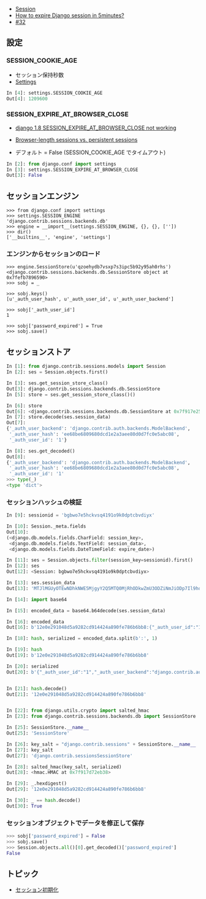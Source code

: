 
- [Session](https://docs.djangoproject.com/en/1.9/topics/http/sessions/)
- [How to expire Django session in 5minutes?](http://stackoverflow.com/questions/14830669/how-to-expire-django-session-in-5minutes)
- [#32](https://github.com/hdknr/annotated-django/issues/32)

## 設定

### SESSION_COOKIE_AGE

- セッション保持秒数
- [Settings](https://docs.djangoproject.com/en/1.9/ref/settings/#std:setting-SESSION_COOKIE_AGE)

~~~py
In [4]: settings.SESSION_COOKIE_AGE
Out[4]: 1209600
~~~

### SESSION_EXPIRE_AT_BROWSER_CLOSE

- [django 1.8 SESSION_EXPIRE_AT_BROWSER_CLOSE not working](http://stackoverflow.com/questions/30093624/django-1-8-session-expire-at-browser-close-not-working)
- [Browser-length sessions vs. persistent sessions](https://docs.djangoproject.com/en/1.9/topics/http/sessions/#browser-length-sessions-vs-persistent-sessions)


- デフォルト = False (SESSION_COOKIE_AGE でタイムアウト)

~~~py
In [2]: from django.conf import settings
In [3]: settings.SESSION_EXPIRE_AT_BROWSER_CLOSE
Out[3]: False
~~~


## セッションエンジン

~~~
>>> from django.conf import settings
>>> settings.SESSION_ENGINE
'django.contrib.sessions.backends.db'
>>> engine = __import__(settings.SESSION_ENGINE, {}, {}, [''])
>>> dir()
['__builtins__', 'engine', 'settings']
~~~

### エンジンからセッションのロード

```
>>> engine.SessionStore(u'qzoehydb7vsxp7s3ipc5b92y95ah0rhs')
<django.contrib.sessions.backends.db.SessionStore object at 0x7fefb7896590>
>>> sobj = _
```

```
>>> sobj.keys()
[u'_auth_user_hash', u'_auth_user_id', u'_auth_user_backend']

>>> sobj['_auth_user_id']
1
```

```
>>> sobj['password_expired'] = True
>>> sobj.save()
```

## セッションストア

~~~py
In [1]: from django.contrib.sessions.models import Session
In [2]: ses = Session.objects.first()

In [3]: ses.get_session_store_class()
Out[3]: django.contrib.sessions.backends.db.SessionStore
In [5]: store = ses.get_session_store_class()()

In [6]: store
Out[6]: <django.contrib.sessions.backends.db.SessionStore at 0x7f917e250080>
In [7]: store.decode(ses.session_data)
Out[7]:
{'_auth_user_backend': 'django.contrib.auth.backends.ModelBackend',
 '_auth_user_hash': 'ee68be6809680dcd1e2a3aee80d0d7fc0e5abc08',
 '_auth_user_id': '1'}

In [8]: ses.get_decoded()
Out[8]:
{'_auth_user_backend': 'django.contrib.auth.backends.ModelBackend',
 '_auth_user_hash': 'ee68be6809680dcd1e2a3aee80d0d7fc0e5abc08',
 '_auth_user_id': '1'
>>> type(_)
<type 'dict'>
~~~

### セッションハッシュの検証


~~~py
In [9]: sessionid = 'bgbwo7e5hckvsq4191o9k0dptcbvdiyx'

In [10]: Session._meta.fields
Out[10]:
(<django.db.models.fields.CharField: session_key>,
 <django.db.models.fields.TextField: session_data>,
 <django.db.models.fields.DateTimeField: expire_date>)

In [11]: ses = Session.objects.filter(session_key=sessionid).first()
In [12]: ses
Out[12]: <Session: bgbwo7e5hckvsq4191o9k0dptcbvdiyx>

In [13]: ses.session_data
Out[13]: 'MTJlMGUyOTEwNDhkNWE5MjgyY2Q5MTQ0MjRhODkwZmU3ODZiNmJiODp7Il9hdXRoX3VzZXJfaWQiOiIxIiwiX2F1dGhfdXNlcl9iYWNrZW5kIjoiZGphbmdvLmNvbnRyaWIuYXV0aC5iYWNrZW5kcy5Nb2RlbEJhY2tlbmQiLCJfYXV0aF91c2VyX2hhc2giOiJlZTY4YmU2ODA5NjgwZGNkMWUyYTNhZWU4MGQwZDdmYzBlNWFiYzA4In0='

In [14]: import base64

In [15]: encoded_data = base64.b64decode(ses.session_data)

In [16]: encoded_data
Out[16]: b'12e0e291048d5a9282cd914424a890fe786b6bb8:{"_auth_user_id":"1","_auth_user_backend":"django.contrib.auth.backends.ModelBackend","_auth_user_hash":"ee68be6809680dcd1e2a3aee80d0d7fc0e5abc08"}'

In [18]: hash, serialized = encoded_data.split(b':', 1)

In [19]: hash
Out[19]: b'12e0e291048d5a9282cd914424a890fe786b6bb8'

In [20]: serialized
Out[20]: b'{"_auth_user_id":"1","_auth_user_backend":"django.contrib.auth.backends.ModelBackend","_auth_user_hash":"ee68be6809680dcd1e2a3aee80d0d7fc0e5abc08"}'


In [21]: hash.decode()
Out[21]: '12e0e291048d5a9282cd914424a890fe786b6bb8'


In [22]: from django.utils.crypto import salted_hmac
In [23]: from django.contrib.sessions.backends.db import SessionStore

In [25]: SessionStore.__name__
Out[25]: 'SessionStore'

In [26]: key_salt = "django.contrib.sessions" + SessionStore.__name__
In [27]: key_salt
Out[27]: 'django.contrib.sessionsSessionStore'

In [28]: salted_hmac(key_salt, serialized)
Out[28]: <hmac.HMAC at 0x7f917d72eb38>

In [29]: _.hexdigest()
Out[29]: '12e0e291048d5a9282cd914424a890fe786b6bb8'

In [30]: _ == hash.decode()
Out[30]: True

~~~


### セッションオブジェクトでデータを修正して保存

~~~py
>>> sobj['password_expired'] = False
>>> sobj.save()
>>> Session.objects.all()[0].get_decoded()['password_expired']
False
~~~

## トピック

- [セッション初期化](django.session.init.md)
